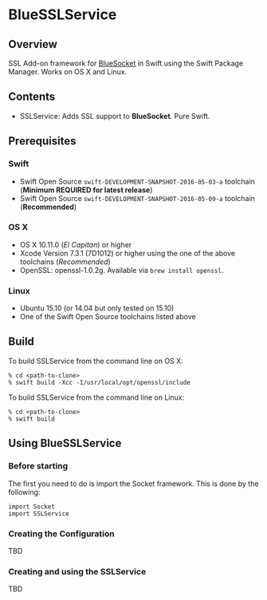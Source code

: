 # BlueSSLService

## Overview
SSL Add-on framework for [BlueSocket](https://github.com/IBM-Swift/BlueSocket.git) in Swift using the Swift Package Manager. Works on OS X and Linux.

## Contents

* SSLService: Adds SSL support to **BlueSocket**. Pure Swift. 

## Prerequisites

### Swift
* Swift Open Source `swift-DEVELOPMENT-SNAPSHOT-2016-05-03-a` toolchain (**Minimum REQUIRED for latest release**)
* Swift Open Source `swift-DEVELOPMENT-SNAPSHOT-2016-05-09-a` toolchain (**Recommended**)

### OS X

* OS X 10.11.0 (*El Capitan*) or higher
* Xcode Version 7.3.1 (7D1012) or higher using the one of the above toolchains (*Recommended*)
* OpenSSL: openssl-1.0.2g.  Available via `brew install openssl`.

### Linux

* Ubuntu 15.10 (or 14.04 but only tested on 15.10)
* One of the Swift Open Source toolchains listed above

## Build

To build SSLService from the command line on OS X:

```
% cd <path-to-clone>
% swift build -Xcc -I/usr/local/opt/openssl/include
```
To build SSLService from the command line on Linux:

```
% cd <path-to-clone>
% swift build
```

## Using BlueSSLService

### Before starting

The first you need to do is import the Socket framework.  This is done by the following:
```
import Socket
import SSLService
```

### Creating the Configuration

TBD

### Creating and using the SSLService

TBD
